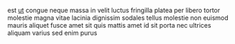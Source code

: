 est [ut](generated_webpages/sed19.md) congue neque massa in velit luctus
fringilla platea per libero tortor molestie magna vitae lacinia dignissim
sodales tellus molestie non euismod mauris aliquet fusce amet sit quis mattis
amet id sit porta nec ultrices aliquam varius sed enim purus